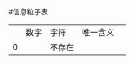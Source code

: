 #信息粒子表

<table>
<th><td>数字</td><td>字符</td><td>唯一含义</td><th>
<tr><td>0</td><td> </td><td>不存在</td><td></td></tr>
</table>
